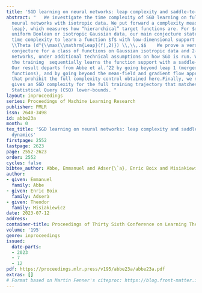 ```yaml
---
title: 'SGD learning on neural networks: leap complexity and saddle-to-saddle dynamics'
abstract: "   We investigate the time complexity of SGD learning on fully-connected
  neural networks with isotropic data. We put forward a complexity measure,{\\it the
  leap}, which measures how “hierarchical” target functions are. For $d$-dimensional
  uniform Boolean or isotropic Gaussian data, our main conjecture states that the
  time complexity to learn a function $f$ with low-dimensional support is $$\\Tilde
  \\Theta (d^{\\max(\\mathrm{Leap}(f),2)}) \\,\\,.$$    We prove a version of this
  conjecture for a class of functions on Gaussian isotropic data and 2-layer neural
  networks, under additional technical assumptions on how SGD is run. We show that
  the training  sequentially learns the function support with a saddle-to-saddle dynamic.
  Our result departs from Abbe et al.’22 by going beyond leap 1 (merged-staircase
  functions), and by going beyond the mean-field and gradient flow approximations
  that prohibit the full complexity control obtained here.Finally, we note that this
  gives an SGD complexity for the full training trajectory that matches that of Correlational
  Statistical Query (CSQ) lower-bounds. "
layout: inproceedings
series: Proceedings of Machine Learning Research
publisher: PMLR
issn: 2640-3498
id: abbe23a
month: 0
tex_title: 'SGD learning on neural networks: leap complexity and saddle-to-saddle
  dynamics'
firstpage: 2552
lastpage: 2623
page: 2552-2623
order: 2552
cycles: false
bibtex_author: Abbe, Emmanuel and Adser{\`a}, Enric Boix and Misiakiewicz, Theodor
author:
- given: Emmanuel
  family: Abbe
- given: Enric Boix
  family: Adserà
- given: Theodor
  family: Misiakiewicz
date: 2023-07-12
address: 
container-title: Proceedings of Thirty Sixth Conference on Learning Theory
volume: '195'
genre: inproceedings
issued:
  date-parts:
  - 2023
  - 7
  - 12
pdf: https://proceedings.mlr.press/v195/abbe23a/abbe23a.pdf
extras: []
# Format based on Martin Fenner's citeproc: https://blog.front-matter.io/posts/citeproc-yaml-for-bibliographies/
---
```

